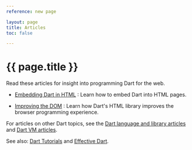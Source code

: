 ```yaml
---
reference: new page

layout: page
title: Articles
toc: false

---
```


# {{ page.title }}
Read these articles for insight into programming Dart for the
web.

* [Embedding Dart in HTML](embedding-in-html.html)
: Learn how to embed Dart into HTML pages.

* [Improving the DOM](improving-the-dom.html)
: Learn how Dart's HTML library improves the browser programming
experience.

For articles on other Dart topics, see the
[Dart language and library articles](dartlang.org/xxx) and
[Dart VM articles](dartlang.org/xxx).

See also: [Dart Tutorials](/resources/tutorials/)
and [Effective Dart](https://www.dartlang.org/language/effective-dart/).
